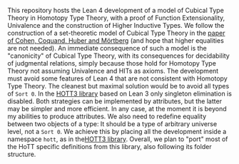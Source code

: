This repository hosts the Lean 4 development of a model of Cubical Type Theory in Homotopy Type Theory, with a proof of Function Extensionality, Univalence and the construction of Higher Inductive Types. We follow the construction of a set-theoretic model of Cubical Type Theory in the [paper of Cohen, Coquand, Huber and M&#x00F6;rtberg](https://drops.dagstuhl.de/opus/volltexte/2018/8475/pdf/LIPIcs-TYPES-2015-5.pdf) (and hope that higher equalities are not needed). An immediate consequence of such a model is the "canonicity" of Cubical Type Theory, with its consequences for decidability of judgmental relations, simply because those hold for Homotopy Type Theory not assuming Univalence and HITs as axioms. 
The development must avoid some features of Lean 4 that are not consistent with Homotopy Type Theory. The cleanest but maximal solution would be to avoid all types of `Sort 0`. In the [HOTT3 library](https://github.com/gebner/hott3) based on Lean 3 only singleton elimination is disabled. Both strategies can be implemented by attributes, but the latter may be simpler and more efficient. In any case, at the moment it is beyond my abilities to produce attributes.
We also need to redefine equality between two objects of a type: It should be a type of arbitrary universe level, not a `Sort 0`. We achieve this by placing all the development inside a namespace `hott`, as in the[HOTT3 library](https://github.com/gebner/hott3). Overall, we plan to "port" most of the HoTT specific definitions from this library, also following its folder structure. 
